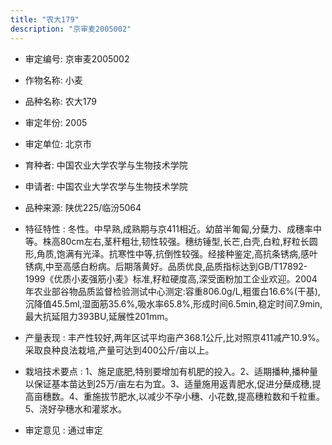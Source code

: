 ```yaml
---
title: "农大179"
description: "京审麦2005002"
---
```

* 审定编号:  京审麦2005002

*  作物名称:  小麦

*  品种名称:  农大179

*  审定年份:  2005

*  审定单位:  北京市

* 育种者:  中国农业大学农学与生物技术学院

*  申请者:  中国农业大学农学与生物技术学院

*  品种来源:  陕优225/临汾5064

*  特征特性 : 
冬性。中早熟,成熟期与京411相近。幼苗半匍匐,分蘖力、成穗率中等。株高80cm左右,茎秆粗壮,韧性较强。穗纺锤型,长芒,白壳,白粒,籽粒长圆形,角质,饱满有光泽。抗寒性中等,抗倒性较强。经接种鉴定,高抗条锈病,感叶锈病,中至高感白粉病。后期落黄好。品质优良,品质指标达到GB/T17892-1999《优质小麦强筋小麦》标准,籽粒硬度高,深受面粉加工企业欢迎。2004年农业部谷物品质监督检验测试中心测定:容重806.0g/L,粗蛋白16.6%(干基),沉降值45.5ml,湿面筋35.6%,吸水率65.8%,形成时间6.5min,稳定时间7.9min,最大抗延阻力393BU,延展性201mm。
 
*  产量表现 : 
丰产性较好,两年区试平均亩产368.1公斤,比对照京411减产10.9%。采取良种良法栽培,产量可达到400公斤/亩以上。

*  栽培技术要点 : 
1、施足底肥,特别要增加有机肥的投入。2、适期播种,播种量以保证基本苗达到25万/亩左右为宜。3、适量施用返青肥水,促进分蘖成穗,提高亩穗数。4、重施拔节肥水,以减少不孕小穗、小花数,提高穗粒数和千粒重。5、浇好孕穗水和灌浆水。

*  审定意见 : 
通过审定
